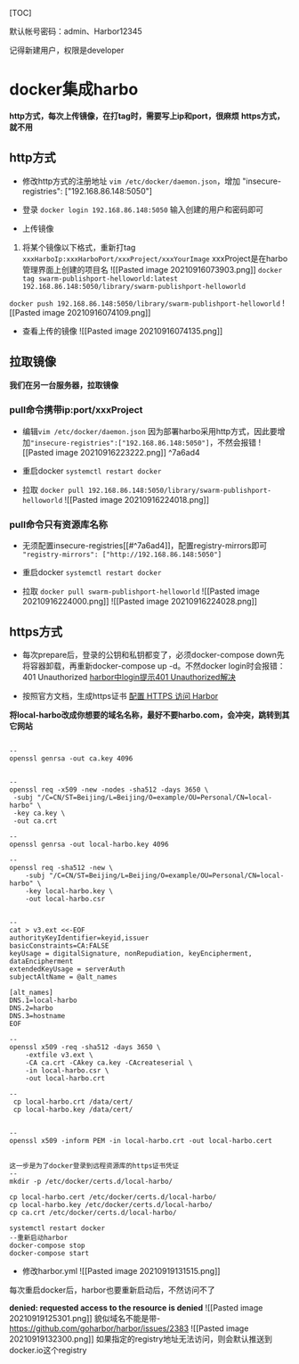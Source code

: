 [TOC]

默认帐号密码：admin、Harbor12345

记得新建用户，权限是developer

# docker集成harbo
**http方式，每次上传镜像，在打tag时，需要写上ip和port，很麻烦**
**https方式，就不用**

## http方式
* 修改http方式的注册地址
`vim /etc/docker/daemon.json`，增加
"insecure-registries": ["192.168.86.148:5050"]

* 登录
`docker login 192.168.86.148:5050`
输入创建的用户和密码即可

* 上传镜像
1. 将某个镜像以下格式，重新打tag
`xxxHarboIp:xxxHarboPort/xxxProject/xxxYourImage`
xxxProject是在harbo管理界面上创建的项目名
![[Pasted image 20210916073903.png]]
`docker tag swarm-publishport-helloworld:latest 192.168.86.148:5050/library/swarm-publishport-helloworld`

`docker push 192.168.86.148:5050/library/swarm-publishport-helloworld`
![[Pasted image 20210916074109.png]]

* 查看上传的镜像
![[Pasted image 20210916074135.png]]

## 拉取镜像
**我们在另一台服务器，拉取镜像**

### pull命令携带ip:port/xxxProject
* 编辑`vim /etc/docker/daemon.json`
因为部署harbo采用http方式，因此要增加`"insecure-registries":["192.168.86.148:5050"]`，不然会报错
![[Pasted image 20210916223222.png]]
 ^7a6ad4

* 重启docker
 `systemctl restart docker`
 
* 拉取
`docker pull 192.168.86.148:5050/library/swarm-publishport-helloworld`
![[Pasted image 20210916224018.png]]

### pull命令只有资源库名称
* 无须配置insecure-registries[[#^7a6ad4]]，配置registry-mirrors即可
`"registry-mirrors": ["http://192.168.86.148:5050"]`

 * 重启docker
 `systemctl restart docker`

* 拉取
`docker pull swarm-publishport-helloworld`
![[Pasted image 20210916224000.png]]
![[Pasted image 20210916224028.png]]


## https方式
* 每次prepare后，登录的公钥和私钥都变了，必须docker-compose down先将容器卸载，再重新docker-compose up -d。不然docker login时会报错：401 Unauthorized
[harbor中login提示401 Unauthorized解决](https://www.developerhome.net/archives/386)

* 按照官方文档，生成https证书
[配置 HTTPS 访问 Harbor](https://goharbor.io/docs/2.3.0/install-config/configure-https/)

**将local-harbo改成你想要的域名名称，最好不要harbo.com，会冲突，跳转到其它网站**
```shell

--
openssl genrsa -out ca.key 4096


--
openssl req -x509 -new -nodes -sha512 -days 3650 \
 -subj "/C=CN/ST=Beijing/L=Beijing/O=example/OU=Personal/CN=local-harbo" \
 -key ca.key \
 -out ca.crt

--
openssl genrsa -out local-harbo.key 4096 

--
openssl req -sha512 -new \
    -subj "/C=CN/ST=Beijing/L=Beijing/O=example/OU=Personal/CN=local-harbo" \
    -key local-harbo.key \
    -out local-harbo.csr


--
cat > v3.ext <<-EOF
authorityKeyIdentifier=keyid,issuer
basicConstraints=CA:FALSE
keyUsage = digitalSignature, nonRepudiation, keyEncipherment, dataEncipherment
extendedKeyUsage = serverAuth
subjectAltName = @alt_names

[alt_names]
DNS.1=local-harbo
DNS.2=harbo
DNS.3=hostname
EOF

--
openssl x509 -req -sha512 -days 3650 \
    -extfile v3.ext \
    -CA ca.crt -CAkey ca.key -CAcreateserial \
    -in local-harbo.csr \
    -out local-harbo.crt

-- 
 cp local-harbo.crt /data/cert/
 cp local-harbo.key /data/cert/    


--
openssl x509 -inform PEM -in local-harbo.crt -out local-harbo.cert 


这一步是为了docker登录到远程资源库的https证书凭证
--
mkdir -p /etc/docker/certs.d/local-harbo/

cp local-harbo.cert /etc/docker/certs.d/local-harbo/
cp local-harbo.key /etc/docker/certs.d/local-harbo/
cp ca.crt /etc/docker/certs.d/local-harbo/
```

```
systemctl restart docker
--重新启动harbor
docker-compose stop
docker-compose start
```
* 修改harbor.yml
![[Pasted image 20210919131515.png]]

每次重启docker后，harbor也要重新启动后，不然访问不了

**denied: requested access to the resource is denied**
![[Pasted image 20210919125301.png]]
貌似域名不能是带-
https://github.com/goharbor/harbor/issues/2383
![[Pasted image 20210919132300.png]]
如果指定的registry地址无法访问，则会默认推送到docker.io这个registry